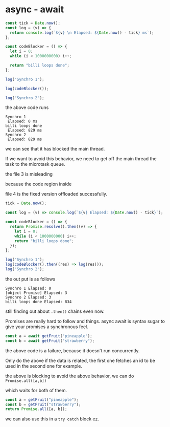 # async - await

```js
const tick = Date.now();
const log = (v) => {
  return console.log(`${v} \n Elapsed: ${Date.now() - tick} ms`);
};

const codeBlocker = () => {
  let i = 0;
  while (i < 1000000000) i++;

  return "billi loops done";
};

log("Synchro 1");

log(codeBlocker());

log("Synchro 2");
```

the above code runs

```
Synchro 1
 Elapsed: 0 ms
billi loops done
 Elapsed: 829 ms
Synchro 2
 Elapsed: 829 ms
```

we can see that it has blocked the main thread.

If we want to avoid this behavior, we need to get off the main thread the task to the microtask queue.

the file 3 is misleading

because the code region inside

file 4 is the fixed version offloaded successfully.

```js
tick = Date.now();

const log = (v) => console.log(`${v} Elapsed: ${Date.now() - tick}`);

const codeBlocker = () => {
  return Promise.resolve().then((v) => {
    let i = 0;
    while (i < 1000000000) i++;
    return "billi loops done";
  });
};

log("Synchro 1");
log(codeBlocker().then((res) => log(res)));
log("Synchro 2");
```

the out put is as follows

```
Synchro 1 Elapsed: 0
[object Promise] Elapsed: 3
Synchro 2 Elapsed: 3
billi loops done Elapsed: 834
```

still finding out about `.then()` chains even now.

Promises are really hard to follow and things.
async await is syntax sugar to give your promises a synchronous feel.

```js
const a = await getFruit("pineapple");
const b = await getFruit("strawberry");
```

the above code is a failure, because it doesn't run concurrently.

Only do the above if the data is related, the first one fetches an id to be used in the second one for example.

the above is blocking
to avoid the above behavior, we can do
`Promise.all([a,b])`

which waits for both of them.

```js
const a = getFruit("pineapple");
const b = getFruit("strawberry");
return Promise.all([a, b]);
```


we can also use this in a `try catch` block ez.